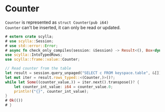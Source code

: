 # Counter
`Counter` is represented as `struct Counter(pub i64)`\
`Counter` can't be inserted, it can only be read or updated.

```rust
# extern crate scylla;
# use scylla::Session;
# use std::error::Error;
# async fn check_only_compiles(session: &Session) -> Result<(), Box<dyn Error>> {
use scylla::IntoTypedRows;
use scylla::frame::value::Counter;

// Read counter from the table
let result = session.query_unpaged("SELECT c FROM keyspace.table", &[]).await?;
let mut iter = result.rows_typed::<(Counter,)>()?;
while let Some((counter_value,)) = iter.next().transpose()? {
    let counter_int_value: i64 = counter_value.0;
    println!("{}", counter_int_value);
}
# Ok(())
# }
```